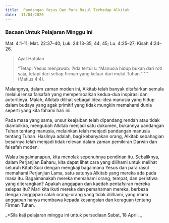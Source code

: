 ```yaml
---
title:  Pandangan Yesus Dan Para Rasul Terhadap Alkitab
date:  11/04/2020
---
```


### Bacaan Untuk Pelajaran Minggu Ini
Mat. 4:1–11; Mat. 22:37–40; Luk. 24:13–35, 44, 45; Lu. 4:25–27; Kisah 4:24–26.

> <p>Ayat Hafalan</p>
> “Tetapi Yesus menjawab: ‘Ada tertulis: “Manusia hidup bukan dari roti saja, tetapi dari setiap firman yang keluar dari mulut Tuhan.” ’ ” (Matius 4:4).

Malangnya, dalam zaman moden ini, Alkitab telah banyak ditafsirkan semula melalui lensa falsafah yang mempersoalkan kedua-dua inspirasi dan autoritinya. Malah, Alkitab dilihat sebagai idea-idea manusia yang hidup dalam budaya yang agak primitif yang tidak mungkin memahami dunia seperti yang kita fahami hari ini.

Pada masa yang sama, unsur keajaiban telah dipandang rendah atau tidak diambilkira, mengubah Alkitab menjadi satu dokumen, bukannya pandangan Tuhan tentang manusia, melainkan telah menjadi pandangan manusia tentang Tuhan. Hasilnya adalah, bagi kebanyakan orang, Alkitab sebahagian besarnya telah menjadi tidak relevan dalam zaman pemikiran Darwin dan falsafah moden.

Walau bagaimanapun, kita menolak sepenuhnya pendirian itu. Sebaliknya, dalam Perjanjian Baharu, kita dapat lihat cara yang diilhami untuk melihat seluruh Kitab Suci dengan mengkaji bagaimana Yesus dan para rasul memahami Perjanjian Lama, satu-satunya Alkitab yang mereka ada pada masa itu. Bagaimanakah mereka memahami  orang, tempat, dan peristiwa yang diterangkan? Apakah anggapan dan kaedah pentafsiran mereka selepas itu? Mari kita ikuti mereka dan pemahaman mereka, berbeza dengan anggapan salah  orang-orang yang tidak diilhami, yang mana anggapan hanya membawa kepada kesangsian dan keraguan tentang Firman Tuhan.

_*Sila kaji pelajaran minggu ini untuk persediaan Sabat, 18 April. _